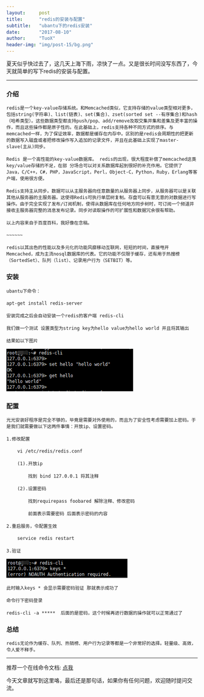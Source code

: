 ```yaml
---
layout:     post
title:      "redis的安装与配置"
subtitle:   "ubantu下的redis安装"
date:       "2017-08-10"
author:     "TuoX"
header-img: "img/post-15/bg.png"
---
```


夏天似乎快过去了，这几天上海下雨，凉快了一点。又是很长时间没写东西了，今天就简单的写下redis的安装与配置。

***

### 介绍

    redis是一个key-value存储系统。和Memcached类似，它支持存储的value类型相对更多，包括string(字符串)、list(链表)、set(集合)、zset(sorted set --有序集合)和hash（哈希类型）。这些数据类型都支持push/pop、add/remove及取交集并集和差集及更丰富的操作，而且这些操作都是原子性的。在此基础上，redis支持各种不同方式的排序。与memcached一样，为了保证效率，数据都是缓存在内存中。区别的是redis会周期性的把更新的数据写入磁盘或者把修改操作写入追加的记录文件，并且在此基础上实现了master-slave(主从)同步。

    Redis 是一个高性能的key-value数据库。 redis的出现，很大程度补偿了memcached这类key/value存储的不足，在部 分场合可以对关系数据库起到很好的补充作用。它提供了Java，C/C++，C#，PHP，JavaScript，Perl，Object-C，Python，Ruby，Erlang等客户端，使用很方便。

    Redis支持主从同步。数据可以从主服务器向任意数量的从服务器上同步，从服务器可以是关联其他从服务器的主服务器。这使得Redis可执行单层树复制。存盘可以有意无意的对数据进行写操作。由于完全实现了发布/订阅机制，使得从数据库在任何地方同步树时，可订阅一个频道并接收主服务器完整的消息发布记录。同步对读取操作的可扩展性和数据冗余很有帮助。

    以上内容来自于百度百科，我好像在念稿。

    ~~~~~~

    redis以其出色的性能以及多元化的功能风靡移动互联网，短短的时间，直接甩开Memcached，成为主流nosql数据库的代表。它的功能不仅限于缓存，还有用于热搜榜（SortedSet）、队列（list）、记录用户行为（SETBIT）等。

### 安装

    ubantu下命令：

    apt-get install redis-server

    安装完成之后会自动安装一个redis的客户端 redis-cli

    我们做一个测试 设置类型为string key为hello value为hello world 并且将其输出

    结果如以下图片

![](/img/post-21/result1.png)

### 配置

    光光安装好程序是完全不够的，毕竟是需要对外使用的，而且为了安全性考虑需要加上密码。于是我们就需要做以下这两件事情：开放ip、设置密码。

    1.修改配置

        vi /etc/redis/redis.conf

        (1).开放ip
            
            找到 bind 127.0.0.1 将其注释

        (2).设置密码

            找到requirepass foobared 解除注释、修改密码 
            
            前面表示需要密码 后面表示密码的内容
    
    2.重启服务，令配置生效

        service redis restart

    3.验证

![](/img/post-21/result2.png)

    此时输入keys * 会显示需要密码验证 那就表示成功了

    命令行下密码登录 
    
    redis-cli -a *****  后面的是密码，这个时候再进行数据的操作就可以正常通过了

### 总结

    redis无论作为缓存、队列、热销榜、用户行为记录等都是一个非常好的选择。轻量级、高效，令人爱不释手。

***

推荐一个在线命令文档:  [点我](http://redisdoc.com/)

今天文章就写到这里咯，最后还是那句话，如果你有任何问题，欢迎随时提问交流。


